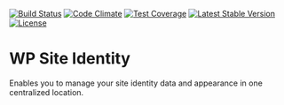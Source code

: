 [![Build Status](https://api.travis-ci.org/felixarntz/wp-site-identity.png?branch=master)](https://travis-ci.org/felixarntz/wp-site-identity)
[![Code Climate](https://codeclimate.com/github/felixarntz/wp-site-identity/badges/gpa.svg)](https://codeclimate.com/github/felixarntz/wp-site-identity)
[![Test Coverage](https://codeclimate.com/github/felixarntz/wp-site-identity/badges/coverage.svg)](https://codeclimate.com/github/felixarntz/wp-site-identity/coverage)
[![Latest Stable Version](https://poser.pugx.org/felixarntz/wp-site-identity/version)](https://packagist.org/packages/felixarntz/wp-site-identity)
[![License](https://poser.pugx.org/felixarntz/wp-site-identity/license)](https://packagist.org/packages/felixarntz/wp-site-identity)

# WP Site Identity

Enables you to manage your site identity data and appearance in one centralized location.
